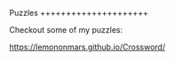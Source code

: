 Puzzles
+++++++++++++++++++++

Checkout some of my puzzles:

https://lemononmars.github.io/Crossword/
